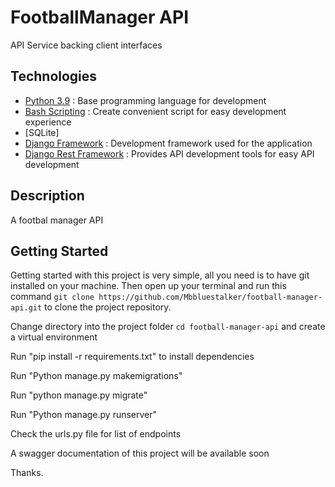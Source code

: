 # FootballManager API

API Service backing client interfaces

## Technologies

- [Python 3.9](https://python.org) : Base programming language for development
- [Bash Scripting](https://www.codecademy.com/learn/learn-the-command-line/modules/bash-scripting) : Create convenient script for easy development experience
- [SQLite]
- [Django Framework](https://www.djangoproject.com/) : Development framework used for the application
- [Django Rest Framework](https://www.django-rest-framework.org/) : Provides API development tools for easy API development

## Description
A footbal manager API 

## Getting Started

Getting started with this project is very simple, all you need is to have git installed on your machine. Then open up your terminal and run this command `git clone https://github.com/Mbbluestalker/football-manager-api.git` to clone the project repository.

Change directory into the project folder `cd football-manager-api` and create a virtual environment

Run "pip install -r requirements.txt" to install dependencies

Run "Python manage.py makemigrations"

Run "python manage.py migrate"

Run "Python manage.py runserver"

Check the urls.py file for list of endpoints

A swagger documentation of this project will be available soon 

Thanks.
